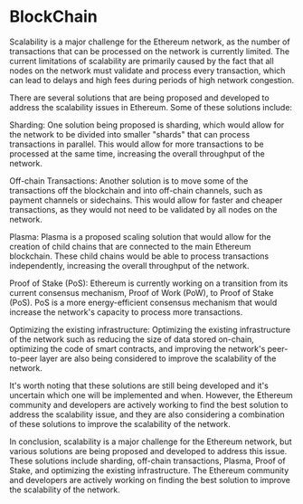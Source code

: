 # BlockChain
Scalability is a major challenge for the Ethereum network, as the number of transactions that can be processed on the network is currently limited. The current limitations of scalability are primarily caused by the fact that all nodes on the network must validate and process every transaction, which can lead to delays and high fees during periods of high network congestion.

There are several solutions that are being proposed and developed to address the scalability issues in Ethereum. Some of these solutions include:

Sharding: One solution being proposed is sharding, which would allow for the network to be divided into smaller "shards" that can process transactions in parallel. This would allow for more transactions to be processed at the same time, increasing the overall throughput of the network.

Off-chain Transactions: Another solution is to move some of the transactions off the blockchain and into off-chain channels, such as payment channels or sidechains. This would allow for faster and cheaper transactions, as they would not need to be validated by all nodes on the network.

Plasma: Plasma is a proposed scaling solution that would allow for the creation of child chains that are connected to the main Ethereum blockchain. These child chains would be able to process transactions independently, increasing the overall throughput of the network.

Proof of Stake (PoS): Ethereum is currently working on a transition from its current consensus mechanism, Proof of Work (PoW), to Proof of Stake (PoS). PoS is a more energy-efficient consensus mechanism that would increase the network's capacity to process more transactions.

Optimizing the existing infrastructure: Optimizing the existing infrastructure of the network such as reducing the size of data stored on-chain, optimizing the code of smart contracts, and improving the network's peer-to-peer layer are also being considered to improve the scalability of the network.

It's worth noting that these solutions are still being developed and it's uncertain which one will be implemented and when. However, the Ethereum community and developers are actively working to find the best solution to address the scalability issue, and they are also considering a combination of these solutions to improve the scalability of the network.

In conclusion, scalability is a major challenge for the Ethereum network, but various solutions are being proposed and developed to address this issue. These solutions include sharding, off-chain transactions, Plasma, Proof of Stake, and optimizing the existing infrastructure. The Ethereum community and developers are actively working on finding the best solution to improve the scalability of the network.
